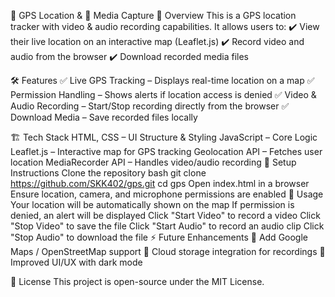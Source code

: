 📍 GPS Location & 🎥 Media Capture
🚀 Overview
This is a GPS location tracker with video & audio recording capabilities. It allows users to:
✔️ View their live location on an interactive map (Leaflet.js)
✔️ Record video and audio from the browser
✔️ Download recorded media files

🛠️ Features
✅ Live GPS Tracking – Displays real-time location on a map
✅ Permission Handling – Shows alerts if location access is denied
✅ Video & Audio Recording – Start/Stop recording directly from the browser
✅ Download Media – Save recorded files locally

🏗️ Tech Stack
HTML, CSS – UI Structure & Styling
JavaScript – Core Logic
Leaflet.js – Interactive map for GPS tracking
Geolocation API – Fetches user location
MediaRecorder API – Handles video/audio recording
🔧 Setup Instructions
Clone the repository
bash
git clone https://github.com/SKK402/gps.git
cd gps
Open index.html in a browser
Ensure location, camera, and microphone permissions are enabled
📜 Usage
Your location will be automatically shown on the map
If permission is denied, an alert will be displayed
Click "Start Video" to record a video
Click "Stop Video" to save the file
Click "Start Audio" to record an audio clip
Click "Stop Audio" to download the file
⚡ Future Enhancements
🔹 Add Google Maps / OpenStreetMap support
🔹 Cloud storage integration for recordings
🔹 Improved UI/UX with dark mode

📄 License
This project is open-source under the MIT License.
